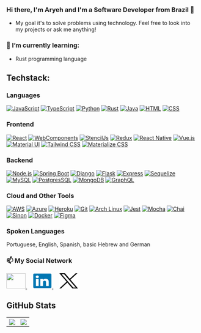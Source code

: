 ### Hi there, I'm Aryeh and I'm a Software Developer from Brazil 👋
- My goal it's to solve problems using technology. Feel free to look into my projects or ask me anything!

### 🌱 I’m currently learning:

- Rust programming language
  
## Techstack:

### Languages

[![JavaScript](https://example.com/javascript-icon.png)](https://developer.mozilla.org/en-US/docs/Web/JavaScript)
[![TypeScript](https://example.com/typescript-icon.png)](https://www.typescriptlang.org/)
[![Python](https://example.com/python-icon.png)](https://www.python.org/)
[![Rust](https://example.com/rust-icon.png)](https://www.rust-lang.org/)
[![Java](https://example.com/java-icon.png)](https://www.java.com/)
[![HTML](https://example.com/html-icon.png)](https://developer.mozilla.org/en-US/docs/Web/HTML)
[![CSS](https://example.com/css-icon.png)](https://developer.mozilla.org/en-US/docs/Web/CSS)

### Frontend

[![React](https://example.com/react-icon.png)](https://reactjs.org/)
[![WebComponents](https://example.com/webcomponents-icon.png)](https://www.webcomponents.org/)
[![StencilJs](https://example.com/stenciljs-icon.png)](https://stenciljs.com/)
[![Redux](https://example.com/redux-icon.png)](https://redux.js.org/)
[![React Native](https://example.com/react-native-icon.png)](https://reactnative.dev/)
[![Vue.js](https://example.com/vuejs-icon.png)](https://vuejs.org/)
[![Material UI](https://example.com/material-ui-icon.png)](https://material-ui.com/)
[![Tailwind CSS](https://example.com/tailwind-css-icon.png)](https://tailwindcss.com/)
[![Materialize CSS](https://example.com/materialize-css-icon.png)](https://materializecss.com/)

### Backend

[![Node.js](https://example.com/nodejs-icon.png)](https://nodejs.org/)
[![Spring Boot](https://example.com/spring-boot-icon.png)](https://spring.io/projects/spring-boot)
[![Django](https://example.com/django-icon.png)](https://www.djangoproject.com/)
[![Flask](https://example.com/flask-icon.png)](https://flask.palletsprojects.com/)
[![Express](https://example.com/express-icon.png)](https://expressjs.com/)
[![Sequelize](https://example.com/sequelize-icon.png)](https://sequelize.org/)
[![MySQL](https://example.com/mysql-icon.png)](https://www.mysql.com/)
[![PostgresSQL](https://example.com/postgresql-icon.png)](https://www.postgresql.org/)
[![MongoDB](https://example.com/mongodb-icon.png)](https://www.mongodb.com/)
[![GraphQL](https://example.com/graphql-icon.png)](https://graphql.org/)

### Cloud and Other Tools

[![AWS](https://example.com/aws-icon.png)](https://aws.amazon.com/)
[![Azure](https://example.com/azure-icon.png)](https://azure.microsoft.com/)
[![Heroku](https://example.com/heroku-icon.png)](https://www.heroku.com/)
[![Git](https://example.com/git-icon.png)](https://git-scm.com/)
[![Arch Linux](https://example.com/arch-linux-icon.png)](https://archlinux.org/)
[![Jest](https://example.com/jest-icon.png)](https://jestjs.io/)
[![Mocha](https://example.com/mocha-icon.png)](https://mochajs.org/)
[![Chai](https://example.com/chai-icon.png)](https://www.chaijs.com/)
[![Sinon](https://example.com/sinon-icon.png)](https://sinonjs.org/)
[![Docker](https://example.com/docker-icon.png)](https://www.docker.com/)
[![Figma](https://example.com/figma-icon.png)](https://www.figma.com/)

### Spoken Languages

Portuguese, English, Spanish, basic Hebrew and German

### 📫 My Social Network
<div>
  <a style="margin-right: 15px;" href="mailto:aryehbdavid@gmail.com" target="_blank">
    <img  height="40" width="50" src="https://img.icons8.com/external-justicon-flat-justicon/64/000000/external-gmail-social-media-justicon-flat-justicon.png"/>
  </a>
  <a style="margin-right: 15px;" href="https://www.linkedin.com/in/aryeh-i-braid-david-770/" target="_blank">
    <img  height="40" width="50" alt="linkedIn" src="https://raw.githubusercontent.com/devicons/devicon/2ae2a900d2f041da66e950e4d48052658d850630/icons/linkedin/linkedin-original.svg" />
  </a>
  <a style="margin-right: 15px;" href="https://twitter.com/@aryehbraid" target="_blank">
    <img  height="40" width="50" alt="twitter" src="https://raw.githubusercontent.com/devicons/devicon/2ae2a900d2f041da66e950e4d48052658d850630/icons/twitter/twitter-original.svg" />
  </a>
</div>

## GitHub Stats
<table>
<tr><td>

  <a href="https://github.com/anuraghazra/github-readme-stats" rel="noopener noreferrer" target="_blank">
    <img align="center" src="https://github-readme-stats.vercel.app/api?username=aribdavid&show_icons=true&theme=tokyonight" />
  </a>

</td><td>

  <a href="https://github.com/anuraghazra/github-readme-stats" rel="noopener noreferrer" target="_blank" target="_blank">
    <img align="center" src="https://github-readme-stats.vercel.app/api/top-langs/?username=aribdavid&layout=compact&theme=tokyonight" />
  </a>

</td></tr>
</table>
